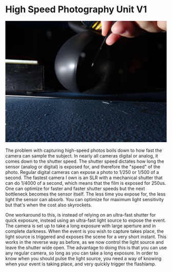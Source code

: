 # High Speed Photography Unit V1
![balloon-pop](https://github.com/yiakonale/high-speed-photography-v1/blob/main/media/DSC00332.jpg)

The problem with capturing high-speed photos boils down to how fast the camera can sample the subject. In nearly all cameras digital or analog, it comes down to the shutter speed. The shutter speed dictates how long the sensor (analog or digital) is exposed for, and therefore the "speed" of the photo. Regular digital cameras can expose a photo to 1/250 or 1/500 of a second. The fastest camera I own is an SLR with a mechanical shutter that can do 1/4000 of a second, which means that the film is exposed for 250us. One can optimize for faster and faster shutter speeds but the next bottleneck becomes the sensor itself. The less time you expose for, the less light the sensor can absorb. You can optimize for maximum light sensitivity but that's when the cost also skyrockets.

One workaround to this, is instead of relying on an ultra-fast shutter for quick exposure, instead using an ultra-fast light source to expose the event. The camera is set up to take a long exposure with large aperture and in complete darkness. When the event is you wish to capture takes place, the light source is triggered and exposes the scene for a very short instant. This works in the reverse way as before, as we now control the light source and leave the shutter wide open. The advantage to doing this is that you can use any regular camera, so long as you can take a long exposure. In order to know when you should pulse the light source, you need a way of knowing when your event is taking place, and very quickly trigger the flashlamp.
